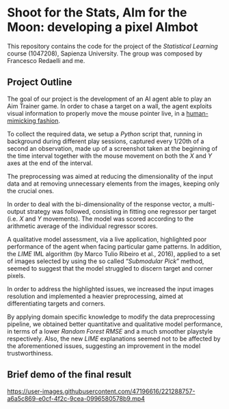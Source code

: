 # Shoot for the Stats, AIm for the Moon: developing a pixel AImbot

This repository contains the code for the project of the *Statistical Learning* course (1047208), Sapienza University. The group was composed by Francesco Redaelli and me.

## Project Outline

The goal of our project is the development of an AI agent able to play an Aim Trainer game. In order to chase a target on a wall, the agent exploits visual information to properly move the mouse pointer live, in a <ins>human-mimicking fashion</ins>. 

To collect the required data, we setup a *Python* script that, running in background during different play sessions, captured every 1/20th of a second an observation, made up of a screenshot taken at the beginning of the time interval together with the mouse movement on both the *X* and *Y* axes at the end of the interval. 

The preprocessing was aimed at reducing the dimensionality of the input data and at removing unnecessary elements from the images, keeping only the crucial ones.

In order to deal with the bi-dimensionality of the response vector, a multi-output strategy was followed, consisting in fitting one regressor per target (i.e. *X* and *Y* movements). The model was scored according to the arithmetic average of the individual regressor scores.

A qualitative model assessment, via a live application, highlighted poor performance of the agent when facing particular game patterns. In addition, the *LIME* IML algorithm (by Marco Tulio Ribeiro et al., 2016), applied to a set of images selected by using the so called “*Submodular Pick*” method, seemed to suggest that the model struggled to discern target and corner pixels.

In order to address the highlighted issues, we increased the input images resolution and implemented a heavier preprocessing, aimed at differentiating targets and corners.

By applying domain specific knowledge to modify the data preprocessing pipeline, we obtained better quantitative and qualitative model performance, in terms of a lower *Random Forest RMSE* and a much smoother playstyle respectively. Also, the new *LIME* explanations seemed not to be affected by the
aforementioned issues, suggesting an improvement in the model trustworthiness.

## Brief demo of the final result

https://user-images.githubusercontent.com/47196616/221288757-a6a5c869-e0cf-4f2c-9cea-0996580578b9.mp4


